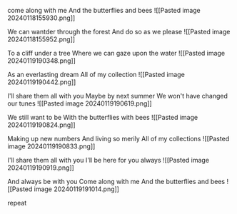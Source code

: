 come along with me And the butterflies and bees
![[Pasted image 20240118155930.png]]

We can wantder through the forest 
And do so as we please
![[Pasted image 20240118155952.png]]

To a cliff under a tree
Where we can gaze upon the water
![[Pasted image 20240119190348.png]]

As an everlasting dream
All of my collection
![[Pasted image 20240119190442.png]]

I'll share them all with you
Maybe by next summer
We won't have changed our tunes
![[Pasted image 20240119190619.png]]


We still want to be 
With the butterflies with bees
![[Pasted image 20240119190824.png]]

Making up new numbers
And living so merily
All of my collections
![[Pasted image 20240119190833.png]]

I'll share them all with you
I'll be here for you always
![[Pasted image 20240119190919.png]]

And always be with you
Come along with me
And the butterflies and bees
![[Pasted image 20240119191014.png]]


repeat